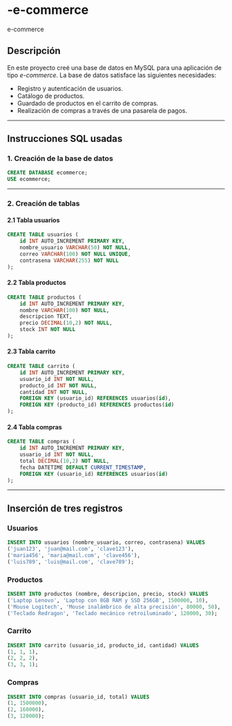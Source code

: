 # -e-commerce
 e-commerce

## Descripción

En este proyecto creé una base de datos en MySQL para una aplicación de tipo *e-commerce*.
La base de datos satisface las siguientes necesidades:

- Registro y autenticación de usuarios.
- Catálogo de productos.
- Guardado de productos en el carrito de compras.
- Realización de compras a través de una pasarela de pagos.

---

## Instrucciones SQL usadas

### 1. Creación de la base de datos

```sql
CREATE DATABASE ecommerce;
USE ecommerce;
```

---

### 2. Creación de tablas

#### 2.1 Tabla usuarios

```sql
CREATE TABLE usuarios (
    id INT AUTO_INCREMENT PRIMARY KEY,
    nombre_usuario VARCHAR(50) NOT NULL,
    correo VARCHAR(100) NOT NULL UNIQUE,
    contrasena VARCHAR(255) NOT NULL
);
```

#### 2.2 Tabla productos

```sql
CREATE TABLE productos (
    id INT AUTO_INCREMENT PRIMARY KEY,
    nombre VARCHAR(100) NOT NULL,
    descripcion TEXT,
    precio DECIMAL(10,2) NOT NULL,
    stock INT NOT NULL
);
```

#### 2.3 Tabla carrito

```sql
CREATE TABLE carrito (
    id INT AUTO_INCREMENT PRIMARY KEY,
    usuario_id INT NOT NULL,
    producto_id INT NOT NULL,
    cantidad INT NOT NULL,
    FOREIGN KEY (usuario_id) REFERENCES usuarios(id),
    FOREIGN KEY (producto_id) REFERENCES productos(id)
);
```

#### 2.4 Tabla compras

```sql
CREATE TABLE compras (
    id INT AUTO_INCREMENT PRIMARY KEY,
    usuario_id INT NOT NULL,
    total DECIMAL(10,2) NOT NULL,
    fecha DATETIME DEFAULT CURRENT_TIMESTAMP,
    FOREIGN KEY (usuario_id) REFERENCES usuarios(id)
);
```

---

##  Inserción de tres registros

### Usuarios

```sql
INSERT INTO usuarios (nombre_usuario, correo, contrasena) VALUES
('juan123', 'juan@mail.com', 'clave123'),
('maria456', 'maria@mail.com', 'clave456'),
('luis789', 'luis@mail.com', 'clave789');
```

### Productos

```sql
INSERT INTO productos (nombre, descripcion, precio, stock) VALUES
('Laptop Lenovo', 'Laptop con 8GB RAM y SSD 256GB', 1500000, 10),
('Mouse Logitech', 'Mouse inalámbrico de alta precisión', 80000, 50),
('Teclado Redragon', 'Teclado mecánico retroiluminado', 120000, 30);
```

### Carrito

```sql
INSERT INTO carrito (usuario_id, producto_id, cantidad) VALUES
(1, 1, 1),
(2, 2, 2),
(3, 3, 1);
```

### Compras

```sql
INSERT INTO compras (usuario_id, total) VALUES
(1, 1500000),
(2, 160000),
(3, 120000);
```

